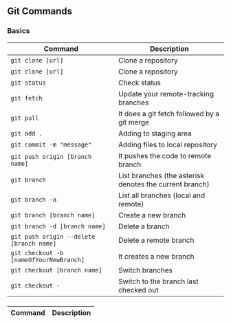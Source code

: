 ## Git Commands

### Basics

| Command | Description |
| ------- | ----------- |
| `git clone [url]` | Clone a repository |
| `git clone [url]` | Clone a repository |
| `git status` | Check status |
| `git fetch` | Update your remote-tracking branches |
| `git pull` | It does a git fetch followed by a git merge |
| `git add .` | Adding to staging area |
| `git commit -m "message"` | Adding files to local repository |
| `git push origin [branch name]` | It pushes the code to remote branch |
| `git branch` | List branches (the asterisk denotes the current branch) |
| `git branch -a` | List all branches (local and remote) |
| `git branch [branch name]` | Create a new branch |
| `git branch -d [branch name]` | Delete a branch |
| `git push origin --delete [branch name]` | Delete a remote branch |
| `git checkout -b [nameOfYourNewBranch]` | It creates a new branch |
| `git checkout [branch name]` | Switch branches |
| `git checkout -` | Switch to the branch last checked out |


### 

| Command | Description |
| ------- | ----------- |
